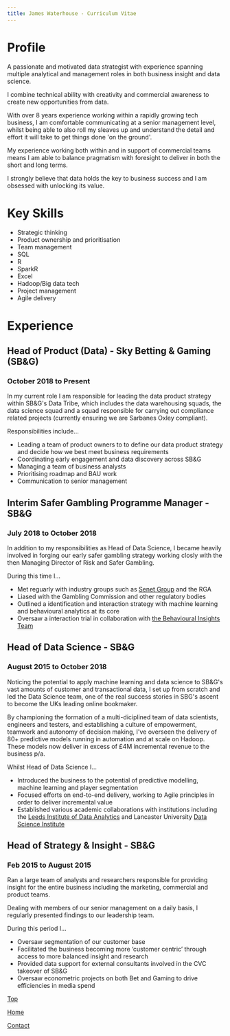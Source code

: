 ```yaml
---
title: James Waterhouse - Curriculum Vitae 
---
```


# Profile
A passionate and motivated data strategist with experience spanning multiple analytical and management roles in both business insight and data science.

I combine technical ability with creativity and commercial awareness to create new opportunities from data.  

With over 8 years experience working within a rapidly growing tech business, I am comfortable communicating at a senior management level, whilst being able to also roll my sleaves up and understand the detail and effort it will take to get things done 'on the ground'.

My experience working both within and in support of commercial teams means I am able to balance pragmatism with foresight to deliver in both the short and long terms.

I strongly believe that data holds the key to business success and I am obsessed with unlocking its value.

# Key Skills
* Strategic thinking
* Product ownership and prioritisation
* Team management
* SQL
* R
* SparkR
* Excel
* Hadoop/Big data tech
* Project management
* Agile delivery

# Experience
## Head of Product (Data) - Sky Betting & Gaming (SB&G)
### October 2018 to Present
In my current role I am responsible for leading the data product strategy within SB&G's Data Tribe, which includes the data warehousing squads, the data science squad and a squad responsible for carrying out compliance related projects (currently ensuring we are Sarbanes Oxley compliant).

Responsibilities include...
* Leading a team of product owners to to define our data product strategy and decide how we best meet business requirements
* Coordinating early engagement and data discovery across SB&G
* Managing a team of business analysts
* Prioritising roadmap and BAU work
* Communication to senior management

## Interim Safer Gambling Programme Manager - SB&G
### July 2018 to October 2018
In addition to my responsibilities as Head of Data Science, I became heavily involved in forging our early safer gambling strategy working closly with the then Managing Director of Risk and Safer Gambling.

During this time I...
* Met reguarly with industry groups such as [Senet Group](https://senetgroup.org.uk/) and the RGA
* Liased with the Gambling Commission and other regulatory bodies
* Outlined a identification and interaction strategy with machine learning and behavioural analytics at its core
* Oversaw a interaction trial in collaboration with [the Behavioural Insights Team](https://www.bi.team/)

## Head of Data Science - SB&G
### August 2015 to October 2018
Noticing the potential to apply machine learning and data science to SB&G's vast amounts of customer and transactional data, I set up from scratch and led the Data Science team, one of the real success stories in SBG's ascent to become the UKs leading online bookmaker.

By championing the formation of a multi-diciplined team of data scientists, engineers and testers, and establishing a culture of empowerment, teamwork and autonomy of decision making, I've overseen the delivery of 80+ predictive models running in automation and at scale on Hadoop.  These models now deliver in excess of £4M incremental revenue to the business p/a.

Whilst Head of Data Science I...
* Introduced the business to the potential of predictive modelling, machine learning and player segmentation
* Focused efforts on end-to-end delivery, working to Agile principles in order to deliver incremental value
* Established various academic collaborations with institutions including the [Leeds Institute of Data Analytics](https://lida.leeds.ac.uk/) and Lancaster University [Data Science Institute](https://www.lancaster.ac.uk/dsi/)

## Head of Strategy & Insight - SB&G
### Feb 2015 to August 2015
Ran a  large  team  of analysts  and  researchers responsible for  providing insight for the entire business including the marketing, commercial and product teams.  

Dealing with members of our senior management on a daily basis, I regularly presented findings to our leadership team.  

During this period I...
* Oversaw segmentation of our customer base
* Facilitated the business becoming more ‘customer centric’ through access to more balanced insight and research
* Provided data support for external consultants involved in the CVC takeover of SB&G
* Oversaw econometric projects on both Bet and Gaming to drive efficiencies in media spend

[Top](#profile)

[Home](https://www.jameswaterhouse.net/)

[Contact](mailto:jatwaterhouse@gmail.com)
